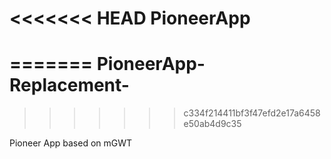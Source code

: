 <<<<<<< HEAD
PioneerApp
==========
=======
PioneerApp-Replacement-
=======================
>>>>>>> c334f214411bf3f47efd2e17a6458e50ab4d9c35

Pioneer App based on mGWT
